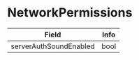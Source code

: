 # NetworkPermissions

<table><thead><tr><th>Field</th><th>Info</th></tr></thead><tbody>
<tr><td>serverAuthSoundEnabled</td><td>bool</td></tr>
</tbody></table>